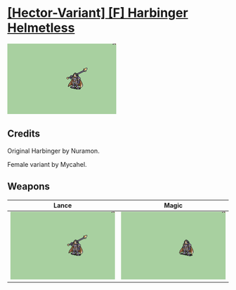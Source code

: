 # [\[Hector-Variant\] \[F\] Harbinger Helmetless](./)

<img src="./2.%20Lance/Lance_000.png" alt="[Hector-Variant] [F] Harbinger Helmetless standing" />

## Credits

Original Harbinger by Nuramon.

Female variant by Mycahel.

## Weapons


|Lance |Magic |
|  :---: | :---: |
| <img alt="Lance animation" src="./2.%20Lance/Lance.gif" /> | <img alt="Magic animation" src="./6.%20Magic/Magic.gif" /> |
